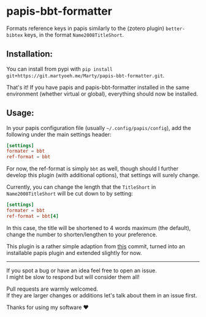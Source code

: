 # papis-bbt-formatter

Formats reference keys in papis similarly to the (zotero plugin) `better-bibtex` keys, in the format `Name2008TitleShort`.
## Installation:

<!-- TODO set up pypi repository / explain git install path -->
You can install from pypi with `pip install git+https://git.martyoeh.me/Marty/papis-bbt-formatter.git`.

That's it! If you have papis and papis-bbt-formatter installed in the same environment (whether virtual or global),
everything should now be installed.

## Usage:

In your papis configuration file (usually `~/.config/papis/config`), add the following under the main settings header:

```toml
[settings]
formater = bbt
ref-format = bbt
```

For now, the ref-format is simply `bbt` as well, though should I further develop this plugin (with additional options),
that settings will surely change.

Currently, you can change the length that the `TitleShort` in `Name2008TitleShort` will be cut down to by setting:

```toml
[settings]
formater = bbt
ref-format = bbt[4]
```

In this case, the title will be shortened to 4 words maximum (the default), change the number to shorten/lengthen to your preference.

This plugin is a rather simple adaption from [this](https://github.com/hrdl-github/papis/commit/b9b9c6eaa3de159e1b210174ef49e90a89271eb8) commit,
turned into an installable papis plugin and extended slightly for now.

---

If you spot a bug or have an idea feel free to open an issue.\
I might be slow to respond but will consider them all!

Pull requests are warmly welcomed.\
If they are larger changes or additions let's talk about them in an issue first.

Thanks for using my software ❤️
